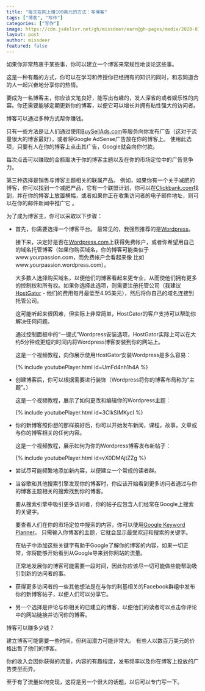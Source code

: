 ```yaml
---
title: "每天在网上赚100美元的方法：写博客"
tags: ["博客", "写作"]
categories: ["写作"]
image: https://cdn.jsdelivr.net/gh/missdeer/earn@gh-pages/media/2020-01-08/blog.jpg
layout: post
author: missdeer
featured: false
---
```


如果你非常热衷于某些事，你可以建立一个博客来常规性地谈论这些事。

这是一种有趣的方式，你可以在学习和传授你已经拥有的知识的同时，和志同道合的人一起兴奋地分享你的热情。

要成为一名博客主，你应该文笔良好，能写出有趣的，发人深省的或者娱乐性的内容。你还需要能够定期更新你的博客，以便它可以增长并拥有粘性强大的访问者。

博客可以通过多种方式帮你赚钱。

只有一些方法是让人们通过使用[BuySellAds.com](https://www.BuySellAds.com)等服务向你发布广告（这对于流量很大的博客最好），或者将Google AdSense广告放在你的博客上。 使用此选项，只要有人在你的博客上点击其广告，Google就会向你付款。

每次点击可以赚取的金额取决于你的博客主题以及在你的市场定位中的广告竞争力。

第三种选择是销售与博客主题相关的联属产品。 例如，如果你有一个关于减肥的博客，你可以找到一个减肥产品，它有一个联盟计划，你可以在[Clickbank.com](https://www.clickbank.com)找到，并在你的博客上放置横幅，或者如果你正在收集访问者的电子邮件地址，则可以在你的邮件新闻中推广它 。

为了成为博客主，你可以采取以下步骤：

* 首先，你需要选择一个博客平台。 最常见的，我强烈推荐的是[Wordpress](https://www.wordpress.com)。

  接下来，决定好是否在[Wordpress.com](https://www.wordpress.com)上获得免费帐户，或者你希望用自己的域名托管博客（如果你购买域名，你的博客可能类似于www.yourpassion.com，而免费帐户会看起来像 比如www.yourpassion.wordpress.com）。

  大多数人选择购买域名，以便他们的博客看起来更专业，从而使他们拥有更多的控制权和所有权。如果你选择此选项，则需要注册托管公司（我建议[HostGator](https://www.hostgator.com) - 他们的费用每月最低至4.95美元），然后将你自己的域名连接到托管公司。

  这可能听起来很困难，但实际上非常简单，HostGator的客户支持可以帮助你解决任何问题。

  通过控制面板中的“一键式”Wordpress安装选项，HostGator实际上可以在大约5分钟或更短的时间内将Wordpress博客安装到你的网站上。

  这是一个视频教程，向你展示使用HostGator安装Wordpress是多么容易：

  {% include youtubePlayer.html id=UmFd4nh1h4A %}

* 创建博客后，你可以根据需要进行装饰（Wordpress将你的博客布局称为“主题”。）

  这是一个视频教程，展示了如何更改和编辑你的Wordpress主题：  

  {% include youtubePlayer.html id=3ClkSIMKycI %}

* 你的新博客照你想的那样搞好后，你可以开始发布新闻，课程，故事，文章或与你的博客相关的任何内容。

  这是一个视频教程，展示如何为你的Wordpress博客发布新帖子：

  {% include youtubePlayer.html id=vX0DMAjtZZg %}

* 尝试尽可能频繁地添加新内容，以便建立一个常规的读者群。

* 当谷歌和其他搜索引擎发现你的博客时，你应该开始看到更多访问者通过与你的博客主题相关的搜索找到你的博客。

  要从搜索引擎中吸引更多访问者，你的帖子应包含人们经常在Google上搜索的关键字。

  要查看人们在你的市场定位中搜索的内容，你可以使用[Google Keyword Planner](https://ads.google.com/home/tools/keyword-planner/)。 只需输入你博客的主题，它就会显示最受欢迎和搜索的关键字。

  在帖子中添加这些关键字有助于Google了解你的博客的内容，如果一切正常，你将能够开始看到从Google导来到你网站的流量。

  正常地发展你的博客可能需要一段时间，因此你应该尽一切可能做些能帮助吸引到新的访问者的事。  

* 获得更多访问者的一些其他想法是在与你的利基相关的Facebook群组中发布你的新博客帖子，以便人们可以分享它。  

* 另一个选择是评论与你相关的已建立的博客，以便他们的读者可以点击你评论中的网站链接并访问你的博客。

博客可以赚多少钱？

建立博客可能需要一些时间，但利润潜力可能非常大。 有些人以数百万美元的价格出售了他们的博客。

你的收入会因你获得的流量，内容的有趣程度，发布频率以及你在博客上投放的广告类型而异。  

至于有了流量如何变现，这将是另一个很大的话题，以后可以专门写一下。
